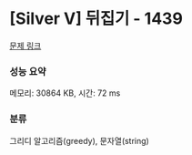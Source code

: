 # [Silver V] 뒤집기 - 1439 

[문제 링크](https://www.acmicpc.net/problem/1439) 

### 성능 요약

메모리: 30864 KB, 시간: 72 ms

### 분류

그리디 알고리즘(greedy), 문자열(string)

